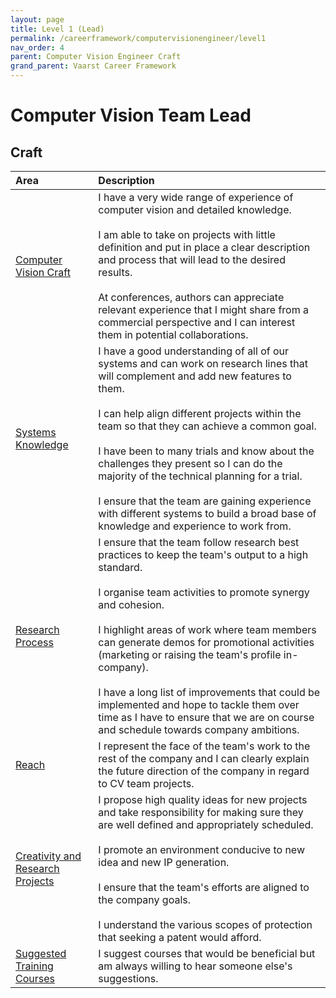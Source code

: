 ```yaml
---
layout: page
title: Level 1 (Lead)
permalink: /careerframework/computervisionengineer/level1
nav_order: 4
parent: Computer Vision Engineer Craft
grand_parent: Vaarst Career Framework
---
```


# Computer Vision Team Lead

## Craft

|Area          | Description       |
|:-------------|:------------------|
| [Computer Vision Craft](/careerframework/computervisionengineer#computer-vision-craft) | I have a very wide range of experience of computer vision and detailed knowledge. <br><br> I am able to take on projects with little definition and put in place a clear description and process that will lead to the desired results. <br><br> At conferences, authors can appreciate relevant experience that I might share from a commercial perspective and I can interest them in potential collaborations. |
| [Systems Knowledge](/careerframework/computervisionengineer#systems-knowledge) | I have a good understanding of all of our systems and can work on research lines that will complement and add new features to them. <br><br> I can help align different projects within the team so that they can achieve a common goal. <br><br> I have been to many trials and know about the challenges they present so I can do the majority of the technical planning for a trial. <br><br> I ensure that the team are gaining experience with different systems to build a broad base of knowledge and experience to work from.|
| [Research Process](/careerframework/computervisionengineer#research-process) | I ensure that the team follow research best practices to keep the team's output to a high standard. <br><br> I organise team activities to promote synergy and cohesion. <br><br> I highlight areas of work where team members can generate demos for promotional activities (marketing or raising the team's profile in-company). <br><br> I have a long list of improvements that could be implemented and hope to tackle them over time as I have to ensure that we are on course and schedule towards company ambitions. |
| [Reach](/careerframework/computervisionengineer#reach) | I represent the face of the team's work to the rest of the company and I can clearly explain the future direction of the company in regard to CV team projects.|
| [Creativity and Research Projects](/careerframework/computervisionengineer#creativity-and-research-projects) | I propose high quality ideas for new projects and take responsibility for making sure they are well defined and appropriately scheduled. <br><br> I promote an environment conducive to new idea and new IP generation. <br><br> I ensure that the team's efforts are aligned to the company goals. <br><br> I understand the various scopes of protection that seeking a patent would afford. |
| [Suggested Training Courses](/careerframework/computervisionengineer#suggested-training-courses) | I suggest courses that would be beneficial but am always willing to hear someone else's suggestions. |